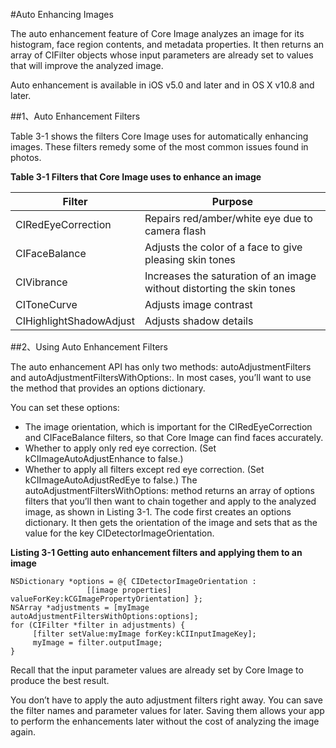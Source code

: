 #Auto Enhancing Images

The auto enhancement feature of Core Image analyzes an image for its histogram, face region contents, and metadata properties. It then returns an array of CIFilter objects whose input parameters are already set to values that will improve the analyzed image.

Auto enhancement is available in iOS v5.0 and later and in OS X v10.8 and later.

##1、Auto Enhancement Filters

Table 3-1 shows the filters Core Image uses for automatically enhancing images. These filters remedy some of the most common issues found in photos.

**Table 3-1  Filters that Core Image uses to enhance an image**

| Filter					  | Purpose                 |
| ---------------------- | ------------------------|
| CIRedEyeCorrection	  | Repairs red/amber/white eye due to camera flash |
| CIFaceBalance	         | Adjusts the color of a face to give pleasing skin tones |
| CIVibrance	            | Increases the saturation of an image without distorting the skin tones |
| CIToneCurve	            | Adjusts image contrast |
| CIHighlightShadowAdjust	 | Adjusts shadow details |


##2、Using Auto Enhancement Filters

The auto enhancement API has only two methods: autoAdjustmentFilters and autoAdjustmentFiltersWithOptions:. In most cases, you’ll want to use the method that provides an options dictionary.

You can set these options:

* The image orientation, which is important for the CIRedEyeCorrection and CIFaceBalance filters, so that Core Image can find faces accurately.
* Whether to apply only red eye correction. (Set kCIImageAutoAdjustEnhance to false.)
* Whether to apply all filters except red eye correction. (Set kCIImageAutoAdjustRedEye to false.)
The autoAdjustmentFiltersWithOptions: method returns an array of options filters that you’ll then want to chain together and apply to the analyzed image, as shown in Listing 3-1. The code first creates an options dictionary. It then gets the orientation of the image and sets that as the value for the key CIDetectorImageOrientation.

**Listing 3-1  Getting auto enhancement filters and applying them to an image**

```
NSDictionary *options = @{ CIDetectorImageOrientation :
                 [[image properties] valueForKey:kCGImagePropertyOrientation] };
NSArray *adjustments = [myImage autoAdjustmentFiltersWithOptions:options];
for (CIFilter *filter in adjustments) {
     [filter setValue:myImage forKey:kCIInputImageKey];
     myImage = filter.outputImage;
}
```

Recall that the input parameter values are already set by Core Image to produce the best result.

You don’t have to apply the auto adjustment filters right away. You can save the filter names and parameter values for later. Saving them allows your app to perform the enhancements later without the cost of analyzing the image again.


